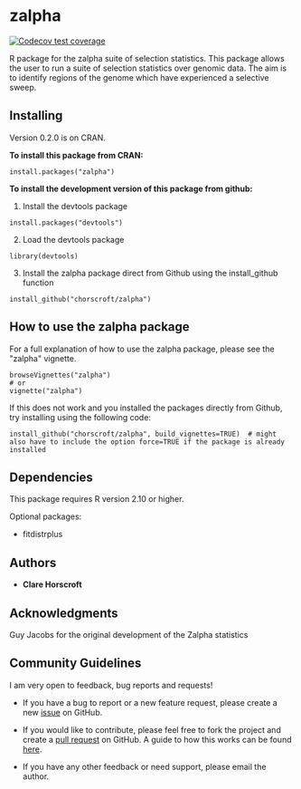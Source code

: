 # zalpha
  <!-- badges: start -->
  [![Codecov test coverage](https://codecov.io/gh/chorscroft/zalpha/branch/master/graph/badge.svg)](https://codecov.io/gh/chorscroft/zalpha?branch=master)

  <!-- badges: end -->
R package for the zalpha suite of selection statistics. This package allows the user to run a suite of selection statistics over genomic data. The aim is to identify regions of the genome which have experienced a selective sweep.

## Installing

Version 0.2.0 is on CRAN.

**To install this package from CRAN:**

```
install.packages("zalpha")
```

**To install the development version of this package from github:**

1) Install the devtools package

```
install.packages("devtools")
```

2) Load the devtools package

```
library(devtools)
```

3) Install the zalpha package direct from Github using the install_github function

```
install_github("chorscroft/zalpha")
```

## How to use the zalpha package

For a full explanation of how to use the zalpha package, please see the "zalpha" vignette.

```
browseVignettes("zalpha")
# or
vignette("zalpha")
```
If this does not work and you installed the packages directly from Github, try installing using the following code:

```
install_github("chorscroft/zalpha", build_vignettes=TRUE)  # might also have to include the option force=TRUE if the package is already installed
```

## Dependencies

This package requires R version 2.10 or higher.

Optional packages:

* fitdistrplus

## Authors

* **Clare Horscroft**

## Acknowledgments

Guy Jacobs for the original development of the Zalpha statistics

## Community Guidelines

I am very open to feedback, bug reports and requests!

* If you have a bug to report or a new feature request, please create a new [issue](https://github.com/chorscroft/zalpha/issues) on GitHub.

* If you would like to contribute, please feel free to fork the project and create a [pull request](https://github.com/chorscroft/zalpha/pulls) on GitHub. A guide to how this works can be found [here](https://guides.github.com/activities/forking/).

* If you have any other feedback or need support, please email the author.
